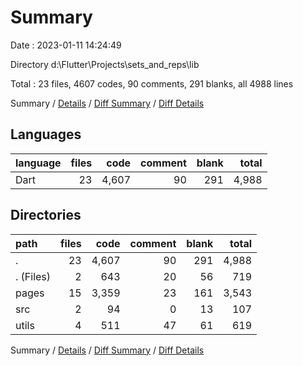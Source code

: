 # Summary

Date : 2023-01-11 14:24:49

Directory d:\\Flutter\\Projects\\sets_and_reps\\lib

Total : 23 files,  4607 codes, 90 comments, 291 blanks, all 4988 lines

Summary / [Details](details.md) / [Diff Summary](diff.md) / [Diff Details](diff-details.md)

## Languages
| language | files | code | comment | blank | total |
| :--- | ---: | ---: | ---: | ---: | ---: |
| Dart | 23 | 4,607 | 90 | 291 | 4,988 |

## Directories
| path | files | code | comment | blank | total |
| :--- | ---: | ---: | ---: | ---: | ---: |
| . | 23 | 4,607 | 90 | 291 | 4,988 |
| . (Files) | 2 | 643 | 20 | 56 | 719 |
| pages | 15 | 3,359 | 23 | 161 | 3,543 |
| src | 2 | 94 | 0 | 13 | 107 |
| utils | 4 | 511 | 47 | 61 | 619 |

Summary / [Details](details.md) / [Diff Summary](diff.md) / [Diff Details](diff-details.md)